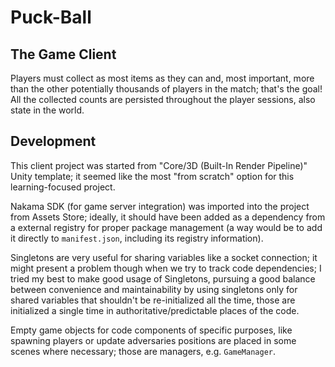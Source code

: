 # Puck-Ball

## The Game Client

Players must collect as most items as they can and, most important, more than the other potentially thousands of players in the match; that's the goal! All the collected counts are persisted throughout the player sessions, also state in the world.

## Development

This client project was started from "Core/3D (Built-In Render Pipeline)" Unity template; it seemed like the most "from scratch" option for this learning-focused project.

Nakama SDK (for game server integration) was imported into the project from Assets Store; ideally, it should have been added as a dependency from a external registry for proper package management (a way would be to add it directly to `manifest.json`, including its registry information).

Singletons are very useful for sharing variables like a socket connection; it might present a problem though when we try to track code dependencies; I tried my best to make good usage of Singletons, pursuing a good balance between convenience and maintainability by using singletons only for shared variables that shouldn't be re-initialized all the time, those are initialized a single time in authoritative/predictable places of the code.

Empty game objects for code components of specific purposes, like spawning players or update adversaries positions are placed in some scenes where necessary; those are managers, e.g. `GameManager`.
